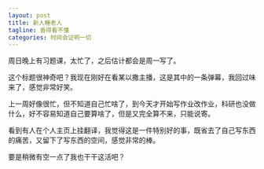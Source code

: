 ```yaml
---
layout: post
title: 新人睡老人
tagline: 香得看不懂
categories: 时间会证明一切
---
```


周日晚上有习题课，太忙了，之后估计都会是周一写了。

这个标题很神奇吧？我现在刚好在看某以撒主播，这是其中的一条弹幕，我回过味来了，感觉非常好笑。

上一周好像很忙，但不知道自己忙啥了，到今天才开始写作业改作业，科研也没做什么，好不容易知道自己要算啥了，但是又完全算不来，只能说寄。

看到有人在个人主页上挂翻译，我觉得这是一件特别好的事，既省去了自己写东西的痛苦，又留下了写东西的空间，感觉非常的棒。

要是稍微有空一点了我也干干这活吧？